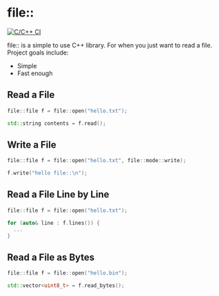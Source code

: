 # file::

[![C/C++ CI](https://github.com/cusiman7/file/actions/workflows/ci.yml/badge.svg)](https://github.com/cusiman7/file/actions/workflows/ci.yml)

file:: is a simple to use C++ library. For when you just want to read a file. Project goals include:

* Simple
* Fast enough

## Read a File

```c++
file::file f = file::open("hello.txt");

std::string contents = f.read();
```

## Write a File

```c++
file::file f = file::open("hello.txt", file::mode::write);

f.write("hello file::\n");
```

## Read a File Line by Line

```c++
file::file f = file::open("hello.txt");

for (auto& line : f.lines()) {
  ...
}
```

## Read a File as Bytes

```c++
file::file f = file::open("hello.bin");

std::vector<uint8_t> = f.read_bytes();
```

